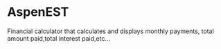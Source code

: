 # AspenEST
Financial calculator that calculates and displays monthly payments, total amount paid,total interest paid,etc...
